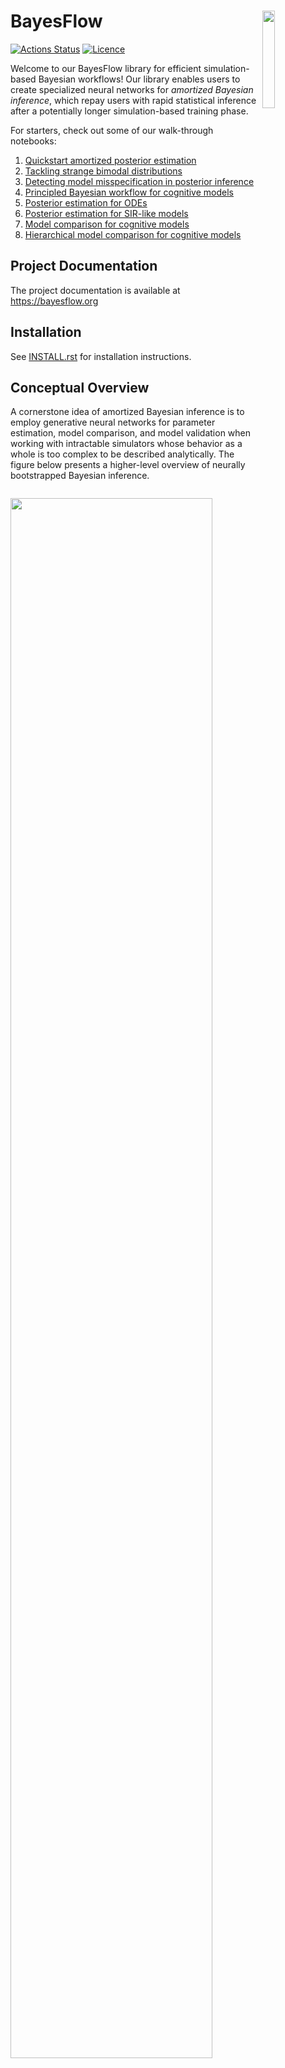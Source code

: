 # BayesFlow <img src="https://github.com/stefanradev93/BayesFlow/blob/master/img/bayesflow_hex.png?raw=true" align="right" width=20% height=20% />

[![Actions Status](https://github.com/stefanradev93/bayesflow/workflows/Tests/badge.svg)](https://github.com/stefanradev93/bayesflow/actions)
[![Licence](https://img.shields.io/github/license/stefanradev93/BayesFlow)](https://img.shields.io/github/license/stefanradev93/BayesFlow)

Welcome to our BayesFlow library for efficient simulation-based Bayesian workflows! Our library enables users to create specialized neural networks for *amortized Bayesian inference*, which repay users with rapid statistical inference after a potentially longer simulation-based training phase.

For starters, check out some of our walk-through notebooks:

1. [Quickstart amortized posterior estimation](examples/Intro_Amortized_Posterior_Estimation.ipynb)
2. [Tackling strange bimodal distributions](examples/TwoMoons_Bimodal_Posterior.ipynb)
3. [Detecting model misspecification in posterior inference](examples/Model_Misspecification.ipynb)
4. [Principled Bayesian workflow for cognitive models](examples/LCA_Model_Posterior_Estimation.ipynb)
5. [Posterior estimation for ODEs](examples/Linear_ODE_system.ipynb)
6. [Posterior estimation for SIR-like models](examples/Covid19_Initial_Posterior_Estimation.ipynb)
7. [Model comparison for cognitive models](examples/Model_Comparison_MPT.ipynb)
8. [Hierarchical model comparison for cognitive models](examples/Hierarchical_Model_Comparison_MPT.ipynb)

## Project Documentation

The project documentation is available at <https://bayesflow.org>

## Installation

See [INSTALL.rst](INSTALL.rst) for installation instructions.

## Conceptual Overview

A cornerstone idea of amortized Bayesian inference is to employ generative
neural networks for parameter estimation, model comparison, and model validation
when working with intractable simulators whose behavior as a whole is too
complex to be described analytically. The figure below presents a higher-level
overview of neurally bootstrapped Bayesian inference.

<img src="https://github.com/stefanradev93/BayesFlow/blob/master/img/high_level_framework.png?raw=true" width=80% height=80%>

## Getting Started: Parameter Estimation

The core functionality of BayesFlow is amortized Bayesian posterior estimation, as described in our paper:

Radev, S. T., Mertens, U. K., Voss, A., Ardizzone, L., & Köthe, U. (2020).
BayesFlow: Learning complex stochastic models with invertible neural networks.
<em>IEEE Transactions on Neural Networks and Learning Systems</em>, available
for free at: https://arxiv.org/abs/2003.06281.

However, since then, we have substantially extended the BayesFlow library such that
it is now much more general and cleaner than what we describe in the above paper.

### Minimal Example

```python
import numpy as np
import bayesflow as bf
```

To introduce you to the basic workflow of the library, let's consider
a simple 2D Gaussian model, from which we want to obtain
posterior inference.  We assume a Gaussian simulator (likelihood)
and a Gaussian prior for the means of the two components,
which are our only model parameters in this example:

```python
def simulator(theta, n_obs=50, scale=1.0):
    return np.random.default_rng().normal(loc=theta, scale=scale, size=(n_obs, theta.shape[0]))

def prior(D=2, mu=0., sigma=1.0):
    return np.random.default_rng().normal(loc=mu, scale=sigma, size=D)
```

Then, we connect the `prior` with the `simulator` using a `GenerativeModel` wrapper:

```python
generative_model = bf.simulation.GenerativeModel(prior, simulator)
```

Next, we create our BayesFlow setup consisting of a summary and an inference network:

```python
summary_net = bf.networks.SetTransformer(input_dim=2)
inference_net = bf.networks.InvertibleNetwork(num_params=2)
amortized_posterior = bf.amortizers.AmortizedPosterior(inference_net, summary_net)
```

Finally, we connect the networks with the generative model via a `Trainer` instance:

```python
trainer = bf.trainers.Trainer(amortizer=amortized_posterior, generative_model=generative_model)
```

We are now ready to train an amortized posterior approximator. For instance,
to run online training, we simply call:

```python
losses = trainer.train_online(epochs=10, iterations_per_epoch=1000, batch_size=32)
```

Prior to inference, we can use simulation-based calibration (SBC,
https://arxiv.org/abs/1804.06788) to check the computational faithfulness of
the model-amortizer combination on unseen simulations:

```python
# Generate 500 new simulated data sets
new_sims = trainer.configurator(generative_model(500))

# Obtain 100 posteriors draws per data set instantly
posterior_draws = amortized_posterior.sample(new_sims, n_samples=250)

# Diagnoze calibration
fig = bf.diagnostics.plot_sbc_histograms(posterior_draws, new_sims['parameters'])
```

<img src="https://github.com/stefanradev93/BayesFlow/blob/master/img/showcase_sbc.png?raw=true" width=65% height=65%>

The histograms are roughly uniform and lie within the expected range for
well-calibrated inference algorithms as indicated by the shaded gray areas.
Accordingly, our neural approximator seems to have converged to the intended target.

As you can see, amortized inference on new (real or simulated) data is easy and fast.
We can obtain further 5000 posterior draws per simulated data set and quickly inspect 
how well the model can recover its parameters across the entire *prior predictive distribution*.


```python
posterior_draws = amortized_posterior.sample(new_sims, n_samples=5000)
fig = bf.diagnostics.plot_recovery(posterior_draws, new_sims['parameters'])
```

<img src="https://github.com/stefanradev93/BayesFlow/blob/master/img/showcase_recovery.png?raw=true" width=65% height=65%>

For any individual data set, we can also compare the parameters' posteriors with
their corresponding priors:

```python
fig = bf.diagnostics.plot_posterior_2d(posterior_draws[0], prior=generative_model.prior)
```

<img src="https://github.com/stefanradev93/BayesFlow/blob/master/img/showcase_posterior.png?raw=true" width=45% height=45%>

We see clearly how the posterior shrinks relative to the prior for both
model parameters as a result of conditioning on the data.

### References and Further Reading

- Radev, S. T., Mertens, U. K., Voss, A., Ardizzone, L., & Köthe, U. (2020).
BayesFlow: Learning complex stochastic models with invertible neural networks.
<em>IEEE Transactions on Neural Networks and Learning Systems, 33(4)</em>, 1452-1466.

- Radev, S. T., Graw, F., Chen, S., Mutters, N. T., Eichel, V. M., Bärnighausen, T., & Köthe, U. (2021).
OutbreakFlow: Model-based Bayesian inference of disease outbreak dynamics with invertible neural networks and its application to the COVID-19 pandemics in Germany. <em>PLoS computational biology, 17(10)</em>, e1009472.

- Bieringer, S., Butter, A., Heimel, T., Höche, S., Köthe, U., Plehn, T., & Radev, S. T. (2021).
Measuring QCD splittings with invertible networks. <em>SciPost Physics, 10(6)</em>, 126.

- von Krause, M., Radev, S. T., & Voss, A. (2022).
Mental speed is high until age 60 as revealed by analysis of over a million participants.
<em>Nature Human Behaviour, 6(5)</em>, 700-708.

## Model Misspecification

What if we are dealing with misspecified models? That is, how faithful is our
amortized inference if the generative model is a poor representation of reality?
A modified loss function optimizes the learned summary statistics towards a unit
Gaussian and reliably detects model misspecification during inference time.


<img src="https://github.com/stefanradev93/BayesFlow/blob/master/examples/img/model_misspecification_amortized_sbi.png?raw=true" width=100% height=100%>

In order to use this method, you should only provide the `summary_loss_fun` argument
to the `AmortizedPosterior` instance:

```python
amortized_posterior = bf.amortizers.AmortizedPosterior(inference_net, summary_net, summary_loss_fun='MMD')
```

The amortizer knows how to combine its losses and you can inspect the summary space for outliers during inference.

### References and Further Reading

- Schmitt, M., Bürkner P. C., Köthe U., & Radev S. T. (2022). Detecting Model
Misspecification in Amortized Bayesian Inference with Neural Networks. <em>ArXiv
preprint</em>, available for free at: https://arxiv.org/abs/2112.08866

## Model Comparison

BayesFlow can not only be used for parameter estimation, but also to perform approximate Bayesian model comparison via posterior model probabilities or Bayes factors.
Let's extend the minimal example from before with a second model $M_2$ that we want to compare with our original model $M_1$:

```python
def simulator(theta, n_obs=50, scale=1.0):
    return np.random.default_rng().normal(loc=theta, scale=scale, size=(n_obs, theta.shape[0]))

def prior_m1(D=2, mu=0., sigma=1.0):
    return np.random.default_rng().normal(loc=mu, scale=sigma, size=D)

def prior_m2(D=2, mu=2., sigma=1.0):
    return np.random.default_rng().normal(loc=mu, scale=sigma, size=D)
```

For the purpose of this illustration, the two toy models only differ with respect to their prior specification ($M_1: \mu = 0, M_2: \mu = 2$). We create both models as before and use a `MultiGenerativeModel` wrapper to combine them in a `meta_model`:

```python
model_m1 = bf.simulation.GenerativeModel(prior_m1, simulator, simulator_is_batched=False)
model_m2 = bf.simulation.GenerativeModel(prior_m2, simulator, simulator_is_batched=False)
meta_model = bf.simulation.MultiGenerativeModel([model_m1, model_m2])
```

Next, we construct our neural network with a `PMPNetwork` for approximating posterior model probabilities:

```python
summary_net = bf.networks.DeepSet()
probability_net = bf.networks.PMPNetwork(num_models=2)
amortized_bmc = bf.amortizers.AmortizedModelComparison(probability_net, summary_net)
```

We combine all previous steps with a `Trainer` instance and train the neural approximator:

```python
trainer = bf.trainers.Trainer(amortizer=amortized_bmc, generative_model=meta_model)
losses = trainer.train_online(epochs=3, iterations_per_epoch=100, batch_size=32)
```

Let's simulate data sets from our models to check our networks' performance:

```python
sims = trainer.configurator(meta_model(5000))
```

When feeding the data to our trained network, we almost immediately obtain posterior model probabilities for each of the 5000 data sets:

```python
model_probs = amortized_bmc.posterior_probs(sims)
```

How good are these predicted probabilities in the closed world? We can have a look at the calibration:

```python
cal_curves = bf.diagnostics.plot_calibration_curves(sims["model_indices"], model_probs)
```

<img src="https://github.com/stefanradev93/BayesFlow/blob/master/img/showcase_calibration_curves.png?raw=true" width=65% height=65%>

Our approximator shows excellent calibration, with the calibration curve being closely aligned to the diagonal, an expected calibration error (ECE) near 0 and most predicted probabilities being certain of the model underlying a data set. We can further assess patterns of misclassification with a confusion matrix:

```python
conf_matrix = bf.diagnostics.plot_confusion_matrix(sims["model_indices"], model_probs)
```

<img src="https://github.com/stefanradev93/BayesFlow/blob/master/img/showcase_confusion_matrix.png?raw=true" width=44% height=44%>

For the vast majority of simulated data sets, the "true" data-generating model is correctly identified. With these diagnostic results backing us up, we can proceed and apply our trained network to empirical data.

BayesFlow is also able to conduct model comparison for hierarchical models. See this [tutorial notebook](examples/Hierarchical_Model_Comparison_MPT.ipynb) for an introduction to the associated workflow.

### References and Further Reading

- Radev S. T., D’Alessandro M., Mertens U. K., Voss A., Köthe U., & Bürkner P.
C. (2021). Amortized Bayesian Model Comparison with Evidental Deep Learning.
<em>IEEE Transactions on Neural Networks and Learning Systems</em>.
doi:10.1109/TNNLS.2021.3124052 available for free at: https://arxiv.org/abs/2004.10629

- Schmitt, M., Radev, S. T., & Bürkner, P. C. (2022). Meta-Uncertainty in
Bayesian Model Comparison. In <em>International Conference on Artificial Intelligence
and Statistics</em>, 11-29, PMLR, available for free at: https://arxiv.org/abs/2210.07278

- Elsemüller, L., Schnuerch, M., Bürkner, P. C., & Radev, S. T. (2023). A Deep
Learning Method for Comparing Bayesian Hierarchical Models. <em>ArXiv preprint</em>,
available for free at: https://arxiv.org/abs/2301.11873

## Likelihood Emulation

In order to learn the exchangeable (i.e., permutation invariant) likelihood from the minimal example instead of the posterior, you may use the `AmortizedLikelihood` wrapper:

```python
likelihood_net = bf.networks.InvertibleNetwork(num_params=2)
amortized_likelihood = bf.amortizers.AmortizedLikelihood(likelihood_net)
```

This wrapper can interact with a `Trainer` instance in the same way as the `AmortizedPosterior`. Finally, you can also learn the likelihood and the posterior *simultaneously* by using the `AmortizedPosteriorLikelihood` wrapper and choosing your preferred training scheme:

```python
joint_amortizer = bf.amortizers.AmortizedPosteriorLikelihood(amortized_posterior, amortized_likelihood)
```

Learning both densities enables us to approximate marginal likelihoods or perform approximate leave-one-out cross-validation (LOO-CV) for prior or posterior predictive model comparison, respectively.

### References and Further Reading

Radev, S. T., Schmitt, M., Pratz, V., Picchini, U., Köthe, U., & Bürkner, P.-C. (2023).
JANA: Jointly amortized neural approximation of complex Bayesian models.
*Proceedings of the Thirty-Ninth Conference on Uncertainty in Artificial Intelligence, 216*, 1695-1706.
([arXiv](https://arxiv.org/abs/2302.09125))([PMLR](https://proceedings.mlr.press/v216/radev23a.html))

## Support
This work is supported by the Deutsche Forschungsgemeinschaft (DFG, German Research Foundation) under Germany’s Excellence Strategy -– EXC-2181 - 390900948 (the Heidelberg Cluster of Excellence STRUCTURES) and -- EXC-2075 - 390740016 (the Stuttgart Cluster of Excellence SimTech), the Informatics for Life initiative funded by the Klaus Tschira Foundation, and Google Cloud through the Academic Research Grants program.

## Citing BayesFlow

You can cite BayesFlow along the lines of:

- We approximated the posterior with neural posterior estimation and learned summary statistics (NPE; Radev et al., 2020), as implemented in the BayesFlow software for amortized Bayesian workflows (Radev et al., 2023b).
- We approximated the likelihood with neural likelihood estimation (NLE; Papamakarios et al., 2019) without hand-cafted summary statistics, as implemented in the BayesFlow software for amortized Bayesian workflows (Radev et al., 2023b).
- We performed simultaneous posterior and likelihood estimation with jointly amortized neural approximation (JANA; Radev et al., 2023a), as implemented in the BayesFlow software for amortized Bayesian workflows (Radev et al., 2023b).

1. Radev, S. T., Schmitt, M., Schumacher, L., Elsemüller, L., Pratz, V., Schälte, Y., Köthe, U., & Bürkner, P.-C. (2023). BayesFlow: Amortized Bayesian workflows with neural networks. *arXiv:2306.16015*. ([arXiv](https://arxiv.org/abs/2306.16015))
2. Radev, S. T., Mertens, U. K., Voss, A., Ardizzone, L., Köthe, U. (2020). BayesFlow: Learning complex stochastic models with invertible neural networks. *IEEE Transactions on Neural Networks and Learning Systems, 33(4)*, 1452-1466. ([arXiv](https://arxiv.org/abs/2003.06281))([IEEE TNNLS](https://ieeexplore.ieee.org/document/9298920))
3. Radev, S. T., Schmitt, M., Pratz, V., Picchini, U., Köthe, U., & Bürkner, P.-C. (2023). JANA: Jointly amortized neural approximation of complex Bayesian models. *Proceedings of the Thirty-Ninth Conference on Uncertainty in Artificial Intelligence, 216*, 1695-1706. ([arXiv](https://arxiv.org/abs/2302.09125))([PMLR](https://proceedings.mlr.press/v216/radev23a.html))

**BibTeX:**

```
@misc{radev2023bayesflow,
 title = {{BayesFlow}: Amortized Bayesian workflows with neural networks},
 author = {Stefan T Radev and Marvin Schmitt and Lukas Schumacher and Lasse Elsem\"{u}ller and Valentin Pratz and Yannik Sch\"{a}lte and Ullrich K\"{o}the and Paul-Christian B\"{u}rkner},
 year = {2023},
 publisher= {arXiv},
 url={https://arxiv.org/abs/2306.16015}
}

@article{radev2020bayesflow,
  title={{BayesFlow}: Learning complex stochastic models with invertible neural networks},
  author={Radev, Stefan T. and Mertens, Ulf K. and Voss, Andreas and Ardizzone, Lynton and K{\"o}the, Ullrich},
  journal={IEEE transactions on neural networks and learning systems},
  volume={33},
  number={4},
  pages={1452--1466},
  year={2020},
  publisher={IEEE}
}

@inproceedings{pmlr-v216-radev23a,
  title = 	 {{JANA}: Jointly amortized neural approximation of complex {B}ayesian models},
  author =       {Radev, Stefan T. and Schmitt, Marvin and Pratz, Valentin and Picchini, Umberto and K\"othe, Ullrich and B\"urkner, Paul-Christian},
  booktitle = 	 {Proceedings of the Thirty-Ninth Conference on Uncertainty in Artificial Intelligence},
  pages = 	 {1695--1706},
  year = 	 {2023},
  volume = 	 {216},
  series = 	 {Proceedings of Machine Learning Research},
  publisher =    {PMLR}
}
```
